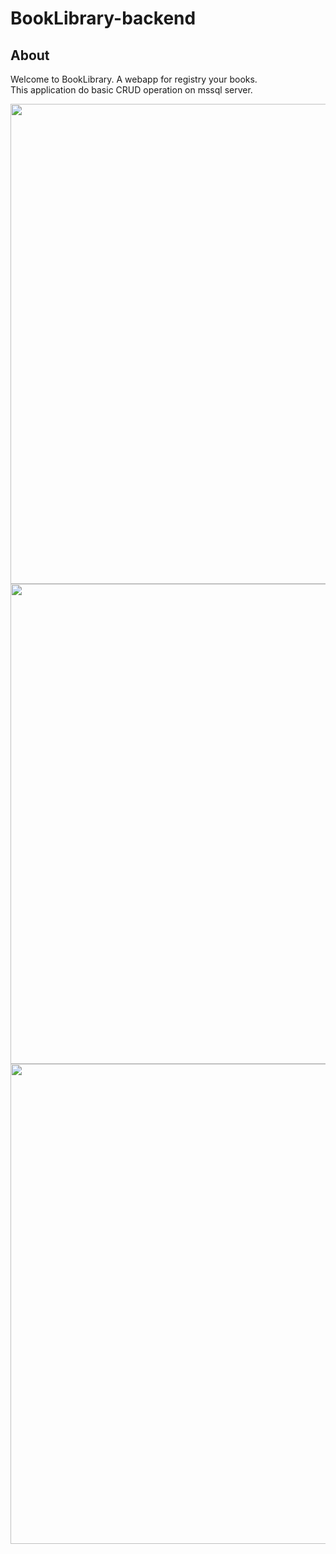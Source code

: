 # BookLibrary-backend

## About

Welcome to BookLibrary. A webapp for registry your books. <br>
This application do basic CRUD operation on mssql server.

 <img src="https://github.com/ada024/booklib-webapp/blob/main/Screenshots/frontpage.png" width=768  >
<br/> 
<img src="https://github.com/ada024/booklib-webapp/blob/main/Screenshots/clist.png" width=768  >
<br/> 
<img src="https://github.com/ada024/booklib-webapp/blob/main/Screenshots/edit.png" width=768  >